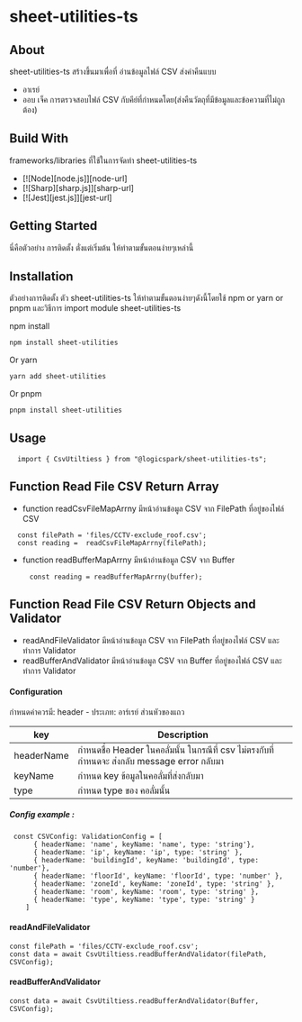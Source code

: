 # sheet-utilities-ts

## About
sheet-utilities-ts สร้างขึ้นมาเพื่อที่ อ่านข้อมูลไฟล์ CSV ส่งค่าคืนแบบ

 - อาเรย์
 - ออบ เจ็ค
 การตรวจสอบไฟล์ CSV กับคีย์ที่กำหนดโดย(ส่งคืนวัตถุที่มีข้อมูลและข้อความที่ไม่ถูกต้อง)

## Build With
frameworks/libraries ที่ใช้ในการจัดทำ sheet-utilities-ts

- [![Node][node.js]][node-url]
- [![Sharp][sharp.js]][sharp-url]
- [![Jest][jest.js]][jest-url]
## Getting Started

นี่คือตัวอย่าง การติดตั้ง ตั่งแต่เริ่มต้น ให้ทำตามขั้นตอนง่ายๆเหล่านี้


## Installation

ตัวอย่างการติดตั้ง ตัว sheet-utilities-ts ให้ทำตามขั้นตอนง่ายๆดังนี้โดยใช้ npm or yarn or pnpm และวิธีการ import module sheet-utilities-ts

npm install

```bash
npm install sheet-utilities
```

Or yarn

```bash
yarn add sheet-utilities
```

Or pnpm

```bash
pnpm install sheet-utilities
```


## Usage

```
  import { CsvUtiltiess } from "@logicspark/sheet-utilities-ts";
```


## Function Read File CSV Return Array

- function readCsvFileMapArrny มีหน้าอ่านข้อมูล CSV จาก FilePath ที่อยู่ของไฟล์ CSV
```
  const filePath = 'files/CCTV-exclude_roof.csv';
  const reading =  readCsvFileMapArrny(filePath);
```
- function readBufferMapArrny มีหน้าอ่านข้อมูล CSV จาก Buffer
```
     const reading = readBufferMapArrny(ฺbuffer);
```

## Function Read File CSV Return Objects and Validator

- readAndFileValidator มีหน้าอ่านข้อมูล CSV จาก FilePath ที่อยู่ของไฟล์ CSV และทำการ Validator
- readBufferAndValidator มีหน้าอ่านข้อมูล CSV จาก Buffer ที่อยู่ของไฟล์ CSV และทำการ Validator

#### Configuration 
กำหนดค่าควรมี:
header - ประเภท: อาร์เรย์ ส่วนหัวของแถว 




| key             | Description                                                                |
| ----------------- | ------------------------------------------------------------------ |
| headerName|  กำหนดชื่อ Header ในคอลั่มนั้น ในกรณีที่ csv ไม่ตรงกับที่กำหนดจะ ส่งกลับ message error กลับมา |
| keyName | กำหนด key ข้อมูลในคอลั่มที่ส่งกลับมา |
|type | กำหนด type ของ คอลั่มนั้น |

##### Config example :

```
 const CSVConfig: ValidationConfig = [
      { headerName: 'name', keyName: 'name', type: 'string'},
      { headerName: 'ip', keyName: 'ip', type: 'string' },
      { headerName: 'buildingId', keyName: 'buildingId', type: 'number'},
      { headerName: 'floorId', keyName: 'floorId', type: 'number' },
      { headerName: 'zoneId', keyName: 'zoneId', type: 'string' },
      { headerName: 'room', keyName: 'room', type: 'string' },
      { headerName: 'type', keyName: 'type', type: 'string' }
    ]
```
#### readAndFileValidator
```
const filePath = 'files/CCTV-exclude_roof.csv';
const data = await CsvUtiltiess.readBufferAndValidator(filePath, CSVConfig);
```
#### readBufferAndValidator
```
const data = await CsvUtiltiess.readBufferAndValidator(Buffer, CSVConfig);
```